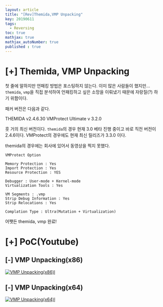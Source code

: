 ```yaml
---
layout: article
title: "[Rev]Themida,VMP Unpacking"
key: 20190611
tags:
  - Reversing
toc: true
mathjax: true
mathjax_autoNumber: true
published : true
---
```


# [+] Themida, VMP Unpacking

<!--more-->

첫 줄에 말하지만 언패킹 방법은 포스팅하지 않는다. 이미 많은 사람들이 했지만... `themida`, `vmp`을 직접 분석하여 언패킹하고 싶은 소망을 이뤄냈기 때문에 자랑질(?) 하기 위함이다.

패커 버전은 다음과 같다.

THEMIDA v2.4.6.30
VMProtect Ultimate v 3.2.0

훗 거의 최신 버전이다. `themida`의 경우 현재 3.0 베타 진행 중이고 바로 직전 버전이 2.4.6이다.
VMProtect의 경우에도 현재 최신 릴리즈가 3.3.0 이다.

themida의 경우에는 회사에 있어서 동영상을 찍지 못했다.

```
VMProtect Option

Memory Protection : Yes
Import Protection : Yes
Resource Protection : YES

Debugger : User-mode + Kernel-mode
Virtualization Tools : Yes

VM Segments : .vmp
Strip Debug Information : Yes
Strip Relocations : Yes

Complation Type : Ultra(Mutation + Virtualization)
```

어쨋든 themida, vmp 완료!

# [+] PoC(Youtube)

## [-] VMP Unpacking(x86)

  [![VMP Unpacking(x86)l](http://img.youtube.com/vi/QLw9lMz7SkA/0.jpg)](https://youtu.be/QLw9lMz7SkA?t=0s) 

## [-] VMP Unpacking(x64)

  [![VMP Unpacking(x64)l](http://img.youtube.com/vi/I4WoM1d0XeM/0.jpg)](https://youtu.be/I4WoM1d0XeM?t=0s) 